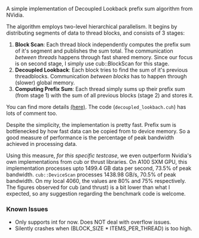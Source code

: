 A simple implementation of Decoupled Lookback prefix sum algorithm from NVidia. 

The algorithm employs two-level hierarchical parallelism. It begins by distributing segments of data to thread blocks, and consists of 3 stages:

1. **Block Scan**: Each thread block independently computes the prefix sum of it's segment and publishes the sum total. The communication _between threads_ happens through fast shared memory. Since our focus is on second stage, I simply use cub::BlockScan for this stage.
2. **Decoupled Lookback**: Each block tries to find the sum of it's previous threadblocks. Communication _between blocks_ has to happen through (slower) global memory.
3. **Computing Prefix Sum**: Each thread simply sums up their prefix sum (from stage 1) with the sum of all previous blocks (stage 2) and stores it.

You can find more details [(here)](https://research.nvidia.com/publication/2016-03_single-pass-parallel-prefix-scan-decoupled-look-back). The code (`decoupled_lookbach.cuh`) has lots of comment too.

Despite the simplicity, the implementation is pretty fast. Prefix sum is bottlenecked by how fast data can be copied from to device memory. So a good measure of performance is the percentage of peak bandwidth achieved in processing data.

Using this measure, *for this specific testcase*, we even outperform Nvidia's own implementations from cub or thrust libraries. On A100 SXM GPU, this implementation processes upto 1499.4 GB data per second, 73.5% of peak bandwidth. `cub::DeviceScan` processes 1438.98 GB/s, 70.5% of peak bandwidth. On my local 4060, the values are 80% and 75% respectively. The figures observed for cub (and thrust) is a bit lower than what I expected, so any suggestion regarding the benchmark code is welcome.


### Known Issues
+ Only supports int for now. Does NOT deal with overflow issues. 
+ Silently crashes when (BLOCK_SIZE * ITEMS_PER_THREAD) is too high.


